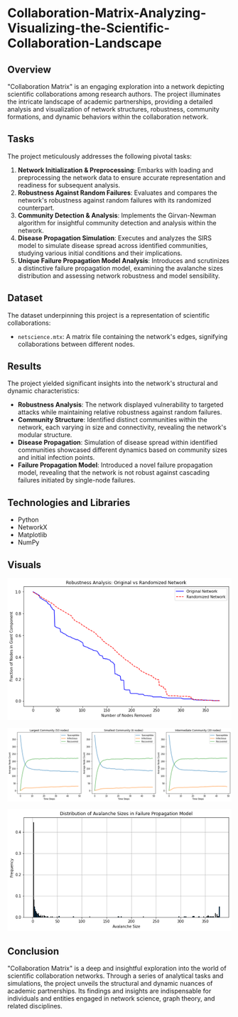 # Collaboration-Matrix-Analyzing-Visualizing-the-Scientific-Collaboration-Landscape


## Overview
"Collaboration Matrix" is an engaging exploration into a network depicting scientific collaborations among research authors. The project illuminates the intricate landscape of academic partnerships, providing a detailed analysis and visualization of network structures, robustness, community formations, and dynamic behaviors within the collaboration network.


## Tasks
The project meticulously addresses the following pivotal tasks:
1. **Network Initialization & Preprocessing**: Embarks with loading and preprocessing the network data to ensure accurate representation and readiness for subsequent analysis.
2. **Robustness Against Random Failures**: Evaluates and compares the network's robustness against random failures with its randomized counterpart.
3. **Community Detection & Analysis**: Implements the Girvan-Newman algorithm for insightful community detection and analysis within the network.
4. **Disease Propagation Simulation**: Executes and analyzes the SIRS model to simulate disease spread across identified communities, studying various initial conditions and their implications.
5. **Unique Failure Propagation Model Analysis**: Introduces and scrutinizes a distinctive failure propagation model, examining the avalanche sizes distribution and assessing network robustness and model sensibility.

## Dataset
The dataset underpinning this project is a representation of scientific collaborations:
- `netscience.mtx`: A matrix file containing the network's edges, signifying collaborations between different nodes.

## Results
The project yielded significant insights into the network's structural and dynamic characteristics:
- **Robustness Analysis**: The network displayed vulnerability to targeted attacks while maintaining relative robustness against random failures.
- **Community Structure**: Identified distinct communities within the network, each varying in size and connectivity, revealing the network's modular structure.
- **Disease Propagation**: Simulation of disease spread within identified communities showcased different dynamics based on community sizes and initial infection points.
- **Failure Propagation Model**: Introduced a novel failure propagation model, revealing that the network is not robust against cascading failures initiated by single-node failures.

## Technologies and Libraries
- Python
- NetworkX
- Matplotlib
- NumPy

## Visuals


![Disease Propagation3](https://github.com/aminfa576/Collaboration-Matrix-Analyzing-Visualizing-the-Scientific-Collaboration-Landscape/blob/7c7733ca8578fdb373737cf5093a4517bc2ce6ce/Robustness%20Analysis%20Original%20vs%20Randomized%20Network.png)

![Disease Propagation2](https://github.com/aminfa576/Collaboration-Matrix-Analyzing-Visualizing-the-Scientific-Collaboration-Landscape/blob/ae49c651c12fd67cae2785165c279a01f7aece5a/Disease%20Propagation%20Simulation.png)

![Disease Propagation](https://github.com/aminfa576/Collaboration-Matrix-Analyzing-Visualizing-the-Scientific-Collaboration-Landscape/blob/74fce45c5a3e50e921815fe7b84a53b33487a7a8/Distribution%20of%20Avalanche%20Sizes%20in%20Failure%20Propagation%20Model.png)

## Conclusion
"Collaboration Matrix" is a deep and insightful exploration into the world of scientific collaboration networks. Through a series of analytical tasks and simulations, the project unveils the structural and dynamic nuances of academic partnerships. Its findings and insights are indispensable for individuals and entities engaged in network science, graph theory, and related disciplines.


